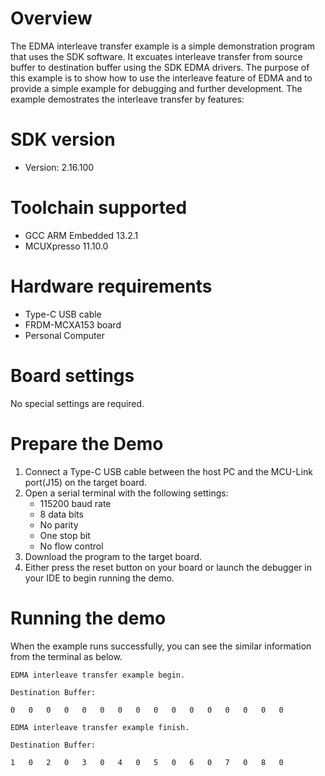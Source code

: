 Overview
========
The EDMA interleave transfer example is a simple demonstration program that uses the SDK software.
It excuates interleave transfer from source buffer to destination buffer using the SDK EDMA drivers.
The purpose of this example is to show how to use the interleave feature of EDMA and to provide a simple example for
debugging and further development.
The example demostrates the interleave transfer by features:


SDK version
===========
- Version: 2.16.100

Toolchain supported
===================
- GCC ARM Embedded  13.2.1
- MCUXpresso  11.10.0

Hardware requirements
=====================
- Type-C USB cable
- FRDM-MCXA153 board
- Personal Computer

Board settings
==============
No special settings are required.

Prepare the Demo
================
1.  Connect a Type-C USB cable between the host PC and the MCU-Link port(J15) on the target board. 
2.  Open a serial terminal with the following settings:
    - 115200 baud rate
    - 8 data bits
    - No parity
    - One stop bit
    - No flow control
3.  Download the program to the target board.
4.  Either press the reset button on your board or launch the debugger in your IDE to begin running the demo.

Running the demo
================
When the example runs successfully, you can see the similar information from the terminal as below.
~~~~~~~~~~~~~~~~~~~~~~~~~~~~~~~~~~~~~~~~~~~~~~~~~~~~~~~~~~~~~~~~~~~~~~~~~~~~~~~~~~~~~~~~~~~~~~~~~~~~~~~~~~~~~~~~~~~~~~~~~~~~~~
EDMA interleave transfer example begin.

Destination Buffer:

0   0   0   0   0   0   0   0   0   0   0   0   0   0   0   0   

EDMA interleave transfer example finish.

Destination Buffer:

1   0   2   0   3   0   4   0   5   0   6   0   7   0   8   0   
~~~~~~~~~~~~~~~~~~~~~~~~~~~~~~~~~~~~~~~~~~~~~~~~~~~~~~~~~~~~~~~~~~~~~~~~~~~~~~~~~~~~~~~~~~~~~~~~~~~~~~~~~~~~~~~~~~~~~~~~~~~~~~

